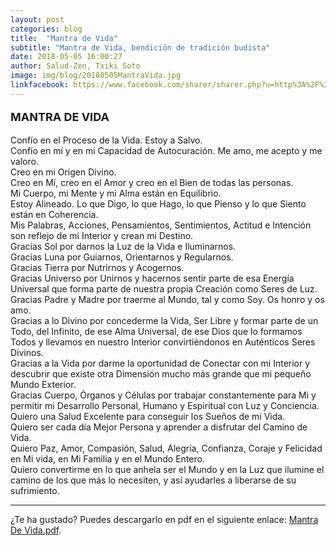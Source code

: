 ```yaml
---
layout: post
categories: blog
title:  "Mantra de Vida"
subtitle: "Mantra de Vida, bendición de tradición budista"
date: 2018-05-05 16:00:27
author: Salud-Zen, Txiki Soto
image: img/blog/20180505MantraVida.jpg
linkfacebook: https://www.facebook.com/sharer/sharer.php?u=http%3A%2F%2Fwww.salud-zen.com%2Fblog%2F2018%2F05%2F05%2Fmantra-de-vida.html&amp;src=sdkpreparse
---
```

<p style="font-size:18px">
<b>MANTRA DE VIDA</b></p>

Confío en el Proceso de la Vida. Estoy a Salvo.  
Confío en mí y en mi Capacidad de Autocuración. Me amo, me acepto y me valoro.  
Creo en mi Origen Divino.  
Creo en Mí, creo en el Amor y creo en el Bien de todas las personas.  
Mi Cuerpo, mi Mente y mi Alma están en Equilibrio.  
Estoy Alineado. Lo que Digo, lo que Hago, lo que Pienso y lo que Siento están en Coherencia.  
Mis Palabras, Acciones, Pensamientos, Sentimientos, Actitud e Intención son reflejo de mi Interior y crean mi Destino.  
Gracias Sol por darnos la Luz de la Vida e Iluminarnos.  
Gracias Luna por Guiarnos, Orientarnos y Regularnos.  
Gracias Tierra por Nutrirnos y Acogernos.  
Gracias Universo por Unirnos y hacernos sentir parte de esa Energía Universal que forma parte de nuestra propia Creación como Seres de Luz.  
Gracias Padre y Madre por traerme al Mundo, tal y como Soy. Os honro y os amo.  
Gracias a lo Divino por concederme la Vida, Ser Libre y  formar parte de un Todo, del Infinito, de ese Alma Universal, de ese Dios que lo formamos Todos y llevamos en nuestro Interior convirtiéndonos en Auténticos Seres Divinos.  
Gracias a la Vida por darme la oportunidad de Conectar con mi Interior y descubrir que existe otra Dimensión mucho más grande que mi pequeño Mundo Exterior.  
Gracias Cuerpo, Órganos y Células por trabajar constantemente para Mi y permitir mi Desarrollo Personal, Humano y Espiritual  con Luz y Conciencia.  
Quiero una Salud Excelente para conseguir los Sueños de mi Vida.  
Quiero ser cada día Mejor Persona y aprender a disfrutar del Camino de Vida.  
Quiero Paz, Amor, Compasión, Salud, Alegría, Confianza, Coraje y Felicidad en Mi vida, en Mi Familia y en el Mundo Entero.  
Quiero convertirme en lo que anhela ser el Mundo y en la Luz que ilumine el camino de los que más lo necesiten, y así ayudarles a liberarse de su sufrimiento.  

---
¿Te ha gustado? Puedes descargarlo en pdf en el siguiente enlace: [Mantra De Vida.pdf][descarga].

[descarga]: {{site.url}}{{site.baseurl}}/img/blog/2018-05-05-mantra-vida.pdf
